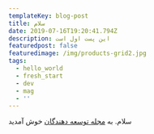 ```yaml
---
templateKey: blog-post
title: سلام
date: 2019-07-16T19:20:41.794Z
description: این پست اول است
featuredpost: false
featuredimage: /img/products-grid2.jpg
tags:
  - hello_world
  - fresh_start
  - dev
  - mag
  - ''
---
```

سلام. به [مجله توسعه دهندگان](/) خوش آمدید
